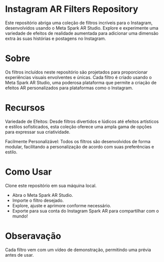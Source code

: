 # Instagram AR Filters Repository
Este repositório abriga uma coleção de filtros incríveis para o Instagram, desenvolvidos usando o Meta Spark AR Studio. Explore e experimente uma variedade de efeitos de realidade aumentada para adicionar uma dimensão extra às suas histórias e postagens no Instagram.

# Sobre
Os filtros incluídos neste repositório são projetados para proporcionar experiências visuais envolventes e únicas. Cada filtro é criado usando o Meta Spark AR Studio, uma poderosa plataforma que permite a criação de efeitos AR personalizados para plataformas como o Instagram.

# Recursos
Variedade de Efeitos: Desde filtros divertidos e lúdicos até efeitos artísticos e estilos sofisticados, esta coleção oferece uma ampla gama de opções para expressar sua criatividade.

Facilmente Personalizável: Todos os filtros são desenvolvidos de forma modular, facilitando a personalização de acordo com suas preferências e estilo.

# Como Usar
Clone este repositório em sua máquina local.
- Abra o Meta Spark AR Studio.
- Importe o filtro desejado.
- Explore, ajuste e aprimore conforme necessário.
- Exporte para sua conta do Instagram Spark AR para compartilhar com o mundo!

# Obseravação 
Cada filtro vem com um vídeo de demonstração, permitindo uma prévia antes de usar.
